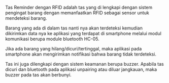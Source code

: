 Tas Reminder dengan RFID adalah tas yang di lengkapi dengan sistem pengingat barang dengan memanfaatkan RFID sebagai sensor untuk mendeteksi barang.

Barang yang ada di dalam tas nanti nya akan terdeteksi kemudian dikirimkan data nya ke aplikasi yang terdapat di smartphone melalui modul komunikasi berupa module bluetooth HC-05.

Jika ada barang yang hilang/dicuri/tertinggal, maka aplikasi pada smartphone akan mengirimkan notifikasi bahwa barang tidak terdeteksi.

Tas ini juga dilengkapi dengan sistem keamanan berupa buzzer. Apabila tas dicuri dan bluetooth pada aplikasi unpairing atau diluar jangkauan, maka buzzer pada tas akan berbunyi.
